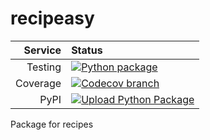 # recipeasy

|Service|Status|
| -------------: | :---- |
| Testing        | [![Python package](https://github.com/tahini-dev/recipeasy/workflows/Python%20package/badge.svg)](https://github.com/tahini-dev/recipeasy/actions?query=workflow%3A%22Python+package%22) |
| Coverage       | [![Codecov branch](https://img.shields.io/codecov/c/github/tahini-dev/recipeasy/master.svg)](https://codecov.io/gh/tahini-dev/recipeasy) |
| PyPI           | [![Upload Python Package](https://github.com/tahini-dev/recipeasy/workflows/Upload%20Python%20Package/badge.svg)](https://pypi.org/project/recipeasy/) |

Package for recipes
